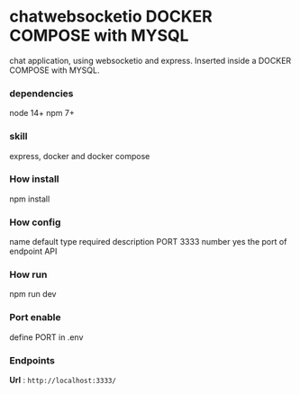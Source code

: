 # chatwebsocketio DOCKER COMPOSE with MYSQL
 chat application, using websocketio and express. Inserted inside a DOCKER COMPOSE with MYSQL.
 
 
 
### dependencies 
node 14+ npm 7+ 

### skill
express, docker and docker compose

### How install
npm install

### How config 
name	default	type	required	description
PORT	3333	number	yes	the port of endpoint API
### How run
npm run dev

### Port enable
define PORT in .env

### Endpoints
**Url** : `http://localhost:3333/`
